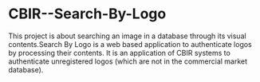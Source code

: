 CBIR--Search-By-Logo
====================

This project is about searching an image in a database through its visual contents.Search By Logo is a web based application to authenticate logos by processing their contents. It is an application of CBIR systems to authenticate unregistered logos (which are not in the commercial market database).
